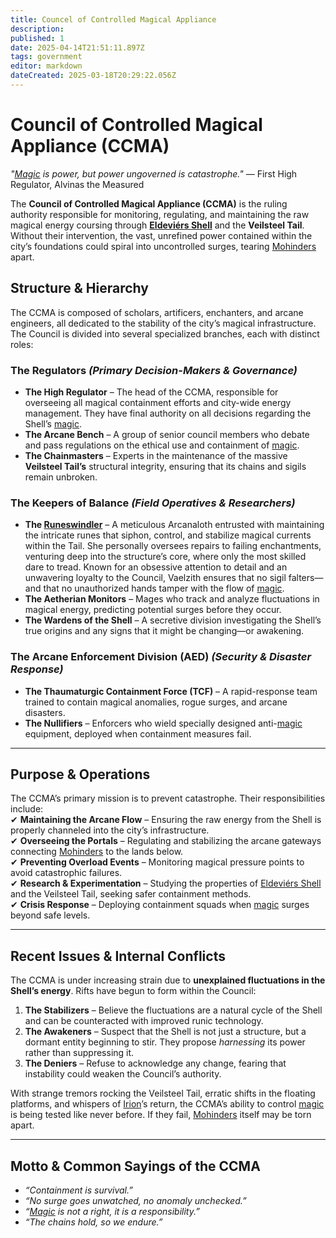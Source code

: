 ```yaml
---
title: Councel of Controlled Magical Appliance
description: 
published: 1
date: 2025-04-14T21:51:11.897Z
tags: government
editor: markdown
dateCreated: 2025-03-18T20:29:22.056Z
---
```


# **Council of Controlled Magical Appliance (CCMA)**
*"[Magic](/structure/mechanic/magic.md) is power, but power ungoverned is catastrophe."* — First High Regulator, Alvinas the Measured  

The **Council of Controlled Magical Appliance (CCMA)** is the ruling authority responsible for monitoring, regulating, and maintaining the raw magical energy coursing through **[Eldeviérs Shell](/geography/landmark/scale/eldeviérs-shell.md)** and the **Veilsteel Tail**. Without their intervention, the vast, unrefined power contained within the city’s foundations could spiral into uncontrolled surges, tearing [Mohinders](/geography/settlement/city/mohinders.md) apart.  

## **Structure & Hierarchy**
The CCMA is composed of scholars, artificers, enchanters, and arcane engineers, all dedicated to the stability of the city’s magical infrastructure. The Council is divided into several specialized branches, each with distinct roles:  

### **The Regulators** *(Primary Decision-Makers & Governance)*
- **The High Regulator** – The head of the CCMA, responsible for overseeing all magical containment efforts and city-wide energy management. They have final authority on all decisions regarding the Shell’s [magic](/structure/mechanic/magic.md).  
- **The Arcane Bench** – A group of senior council members who debate and pass regulations on the ethical use and containment of [magic](/structure/mechanic/magic.md).  
- **The Chainmasters** – Experts in the maintenance of the massive **Veilsteel Tail’s** structural integrity, ensuring that its chains and sigils remain unbroken.  

### **The Keepers of Balance** *(Field Operatives & Researchers)*
- **The [Runeswindler](/geography/settlement/city/mohinders/runeswindler.md)** – A meticulous Arcanaloth entrusted with maintaining the intricate runes that siphon, control, and stabilize magical currents within the Tail. She personally oversees repairs to failing enchantments, venturing deep into the structure’s core, where only the most skilled dare to tread. Known for an obsessive attention to detail and an unwavering loyalty to the Council, Vaelzith ensures that no sigil falters—and that no unauthorized hands tamper with the flow of [magic](/structure/mechanic/magic.md).
- **The Aetherian Monitors** – Mages who track and analyze fluctuations in magical energy, predicting potential surges before they occur.  
- **The Wardens of the Shell** – A secretive division investigating the Shell’s true origins and any signs that it might be changing—or awakening.  

### **The Arcane Enforcement Division (AED)** *(Security & Disaster Response)*
- **The Thaumaturgic Containment Force (TCF)** – A rapid-response team trained to contain magical anomalies, rogue surges, and arcane disasters.  
- **The Nullifiers** – Enforcers who wield specially designed anti-[magic](/structure/mechanic/magic.md) equipment, deployed when containment measures fail.  

---

## **Purpose & Operations**
The CCMA’s primary mission is to prevent catastrophe. Their responsibilities include:  
✔ **Maintaining the Arcane Flow** – Ensuring the raw energy from the Shell is properly channeled into the city’s infrastructure.  
✔ **Overseeing the Portals** – Regulating and stabilizing the arcane gateways connecting [Mohinders](/geography/settlement/city/mohinders.md) to the lands below.  
✔ **Preventing Overload Events** – Monitoring magical pressure points to avoid catastrophic failures.  
✔ **Research & Experimentation** – Studying the properties of [Eldeviérs Shell](/geography/landmark/scale/eldeviérs-shell.md) and the Veilsteel Tail, seeking safer containment methods.  
✔ **Crisis Response** – Deploying containment squads when [magic](/structure/mechanic/magic.md) surges beyond safe levels.  

---

## **Recent Issues & Internal Conflicts**
The CCMA is under increasing strain due to **unexplained fluctuations in the Shell’s energy**. Rifts have begun to form within the Council:  

1. **The Stabilizers** – Believe the fluctuations are a natural cycle of the Shell and can be counteracted with improved runic technology.  
2. **The Awakeners** – Suspect that the Shell is not just a structure, but a dormant entity beginning to stir. They propose *harnessing* its power rather than suppressing it.  
3. **The Deniers** – Refuse to acknowledge any change, fearing that instability could weaken the Council’s authority.  

With strange tremors rocking the Veilsteel Tail, erratic shifts in the floating platforms, and whispers of [Irion](/being/deity/irion.md)’s return, the CCMA’s ability to control [magic](/structure/mechanic/magic.md) is being tested like never before. If they fail, [Mohinders](/geography/settlement/city/mohinders.md) itself may be torn apart.  

---

## **Motto & Common Sayings of the CCMA**
- *“Containment is survival.”*  
- *“No surge goes unwatched, no anomaly unchecked.”*  
- *“[Magic](/structure/mechanic/magic.md) is not a right, it is a responsibility.”*  
- *“The chains hold, so we endure.”*
